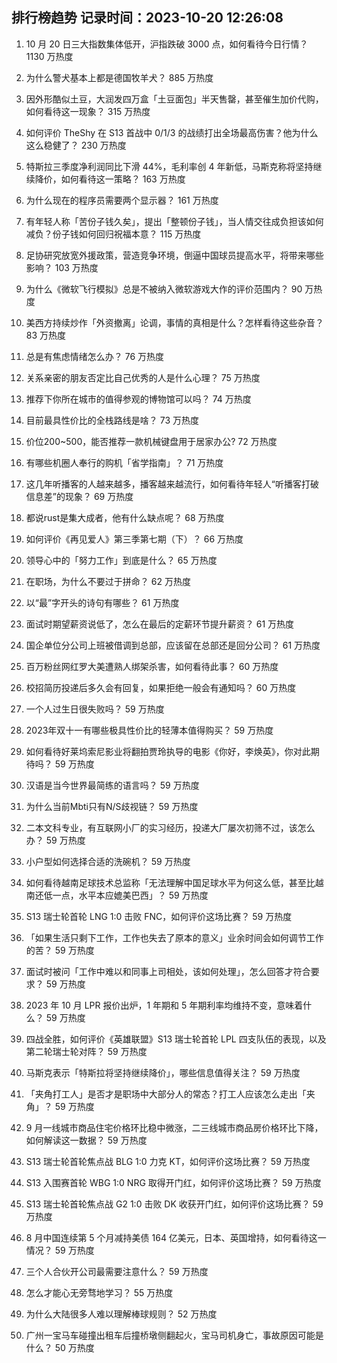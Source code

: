 
## 排行榜趋势 记录时间：2023-10-20 12:26:08
  
  1. 10 月 20 日三大指数集体低开，沪指跌破 3000 点，如何看待今日行情？ 1130 万热度
    
  2. 为什么警犬基本上都是德国牧羊犬？ 885 万热度
    
  3. 因外形酷似土豆，大润发四万盒「土豆面包」半天售罄，甚至催生加价代购，如何看待这一现象？ 315 万热度
    
  4. 如何评价 TheShy 在 S13 首战中 0/1/3 的战绩打出全场最高伤害？他为什么这么稳健了？ 230 万热度
    
  5. 特斯拉三季度净利润同比下滑 44%，毛利率创 4 年新低，马斯克称将坚持继续降价，如何看待这一策略？ 163 万热度
    
  6. 为什么现在的程序员需要两个显示器？ 161 万热度
    
  7. 有年轻人称「苦份子钱久矣」，提出「整顿份子钱」，当人情交往成负担该如何减负？份子钱如何回归祝福本意？ 115 万热度
    
  8. 足协研究放宽外援政策，营造竞争环境，倒逼中国球员提高水平，将带来哪些影响？ 103 万热度
    
  9. 为什么《微软飞行模拟》总是不被纳入微软游戏大作的评价范围内？ 90 万热度
    
  10. 美西方持续炒作「外资撤离」论调，事情的真相是什么？怎样看待这些杂音？ 83 万热度
    
  11. 总是有焦虑情绪怎么办？ 76 万热度
    
  12. 关系亲密的朋友否定比自己优秀的人是什么心理？ 75 万热度
    
  13. 推荐下你所在城市的值得参观的博物馆可以吗？ 74 万热度
    
  14. 目前最具性价比的全栈路线是啥？ 73 万热度
    
  15. 价位200~500，能否推荐一款机械键盘用于居家办公? 72 万热度
    
  16. 有哪些机圈人奉行的购机「省学指南」？ 71 万热度
    
  17. 这几年听播客的人越来越多，播客越来越流行，如何看待年轻人“听播客打破信息差”的现象？ 69 万热度
    
  18. 都说rust是集大成者，他有什么缺点呢？ 68 万热度
    
  19. 如何评价《再见爱人》第三季第七期（下）？ 66 万热度
    
  20. 领导心中的「努力工作」到底是什么？ 65 万热度
    
  21. 在职场，为什么不要过于拼命？ 62 万热度
    
  22. 以“最”字开头的诗句有哪些？ 61 万热度
    
  23. 面试时期望薪资说低了，怎么在最后的定薪环节提升薪资？ 61 万热度
    
  24. 国企单位分公司上班被借调到总部，应该留在总部还是回分公司？ 61 万热度
    
  25. 百万粉丝网红罗大美遭熟人绑架杀害，如何看待此事？ 60 万热度
    
  26. 校招简历投递后多久会有回复，如果拒绝一般会有通知吗？ 60 万热度
    
  27. 一个人过生日很失败吗？ 59 万热度
    
  28. 2023年双十一有哪些极具性价比的轻薄本值得购买？ 59 万热度
    
  29. 如何看待好莱坞索尼影业将翻拍贾玲执导的电影《你好，李焕英》，你对此期待吗？ 59 万热度
    
  30. 汉语是当今世界最简练的语言吗？ 59 万热度
    
  31. 为什么当前Mbti只有N/S歧视链？ 59 万热度
    
  32. 二本文科专业，有互联网小厂的实习经历，投递大厂屡次初筛不过，该怎么办？ 59 万热度
    
  33. 小户型如何选择合适的洗碗机？ 59 万热度
    
  34. 如何看待越南足球技术总监称「无法理解中国足球水平为何这么低，甚至比越南还低一点，水平本应媲美巴西」？ 59 万热度
    
  35. S13 瑞士轮首轮 LNG 1:0 击败 FNC，如何评价这场比赛？ 59 万热度
    
  36. 「如果生活只剩下工作，工作也失去了原本的意义」业余时间会如何调节工作的苦？ 59 万热度
    
  37. 面试时被问「工作中难以和同事上司相处，该如何处理」，怎么回答才符合要求？ 59 万热度
    
  38. 2023 年 10 月 LPR 报价出炉，1 年期和 5 年期利率均维持不变，意味着什么？ 59 万热度
    
  39. 四战全胜，如何评价《英雄联盟》S13 瑞士轮首轮 LPL 四支队伍的表现，以及第二轮瑞士轮对阵？ 59 万热度
    
  40. 马斯克表示「特斯拉将坚持继续降价」，哪些信息值得关注？ 59 万热度
    
  41. 「夹角打工人」是否才是职场中大部分人的常态？打工人应该怎么走出「夹角」？ 59 万热度
    
  42. 9 月一线城市商品住宅价格环比稳中微涨，二三线城市商品房价格环比下降，如何解读这一数据？ 59 万热度
    
  43. S13 瑞士轮首轮焦点战 BLG 1:0 力克 KT，如何评价这场比赛？ 59 万热度
    
  44. S13 入围赛首轮 WBG 1:0 NRG 取得开门红，如何评价这场比赛？ 59 万热度
    
  45. S13 瑞士轮首轮焦点战 G2 1:0 击败 DK 收获开门红，如何评价这场比赛？ 59 万热度
    
  46. 8 月中国连续第 5 个月减持美债 164 亿美元，日本、英国增持，如何看待这一情况？ 59 万热度
    
  47. 三个人合伙开公司最需要注意什么？ 59 万热度
    
  48. 怎么才能心无旁骛地学习？ 55 万热度
    
  49. 为什么大陆很多人难以理解棒球规则？ 52 万热度
    
  50. 广州一宝马车碰撞出租车后撞桥墩侧翻起火，宝马司机身亡，事故原因可能是什么？ 50 万热度
    